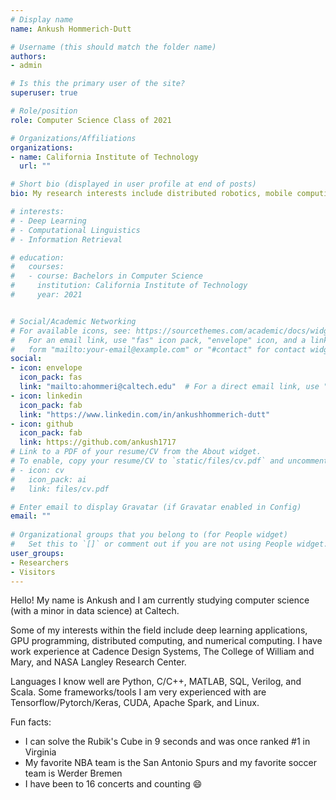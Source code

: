```yaml
---
# Display name
name: Ankush Hommerich-Dutt

# Username (this should match the folder name)
authors:
- admin

# Is this the primary user of the site?
superuser: true

# Role/position
role: Computer Science Class of 2021

# Organizations/Affiliations
organizations:
- name: California Institute of Technology
  url: ""

# Short bio (displayed in user profile at end of posts)
bio: My research interests include distributed robotics, mobile computing and programmable matter.

# interests:
# - Deep Learning
# - Computational Linguistics
# - Information Retrieval

# education:
#   courses:
#   - course: Bachelors in Computer Science
#     institution: California Institute of Technology
#     year: 2021


# Social/Academic Networking
# For available icons, see: https://sourcethemes.com/academic/docs/widgets/#icons
#   For an email link, use "fas" icon pack, "envelope" icon, and a link in the
#   form "mailto:your-email@example.com" or "#contact" for contact widget.
social:
- icon: envelope
  icon_pack: fas
  link: "mailto:ahommeri@caltech.edu"  # For a direct email link, use "mailto:test@example.org".
- icon: linkedin
  icon_pack: fab
  link: "https://www.linkedin.com/in/ankushhommerich-dutt"
- icon: github
  icon_pack: fab
  link: https://github.com/ankush1717
# Link to a PDF of your resume/CV from the About widget.
# To enable, copy your resume/CV to `static/files/cv.pdf` and uncomment the lines below.  
# - icon: cv
#   icon_pack: ai
#   link: files/cv.pdf

# Enter email to display Gravatar (if Gravatar enabled in Config)
email: ""
  
# Organizational groups that you belong to (for People widget)
#   Set this to `[]` or comment out if you are not using People widget.  
user_groups:
- Researchers
- Visitors
---
```


Hello! My name is Ankush and I am currently studying computer science (with a minor 
in data science) at Caltech.

Some of my interests within the field include deep learning applications, GPU programming, distributed computing, and numerical computing. I have work experience at Cadence Design Systems, The College of William and Mary,
and NASA Langley Research Center.

Languages I know well are Python, C/C++, MATLAB, SQL, Verilog, and Scala. Some 
frameworks/tools I am very experienced with are Tensorflow/Pytorch/Keras, CUDA, Apache Spark, and Linux.

Fun facts:

*  I can solve the Rubik's Cube in 9 seconds and was once ranked #1 in Virginia
*  My favorite NBA team is the San Antonio Spurs and my favorite soccer team is Werder Bremen
*  I have been to 16 concerts and counting :smile:

